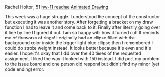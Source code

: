 Rachel Holton, 51 [hw-11 readme](https://github.com/rachel-holton-burnett/120-work/tree/master/hw-11) [Animated Drawing](https://rachel-holton-burnett.github.io/120-work/hw-11/)

This week was a huge struggle. I understood the concept of the constructor but executing it was another story. After forgetting a bracket on my draw function I had to leave it and come back to it. Finally after literally going over it line by line I figured it out. I am so happy with how it turned out! It reminds me of fireworks of rings! I originally had an ellipse filled with the background color inside the bigger light blue ellipse then I remembered I could do stroke weight instead. It looks better because it's even and it's easier. I hope it's okay that I did over the 40 times of the requested assignment. I liked the way it looked with 150 instead. I did post my problem to the issue board and one person did respond but didn't find my minor (yet code ending) error. 
